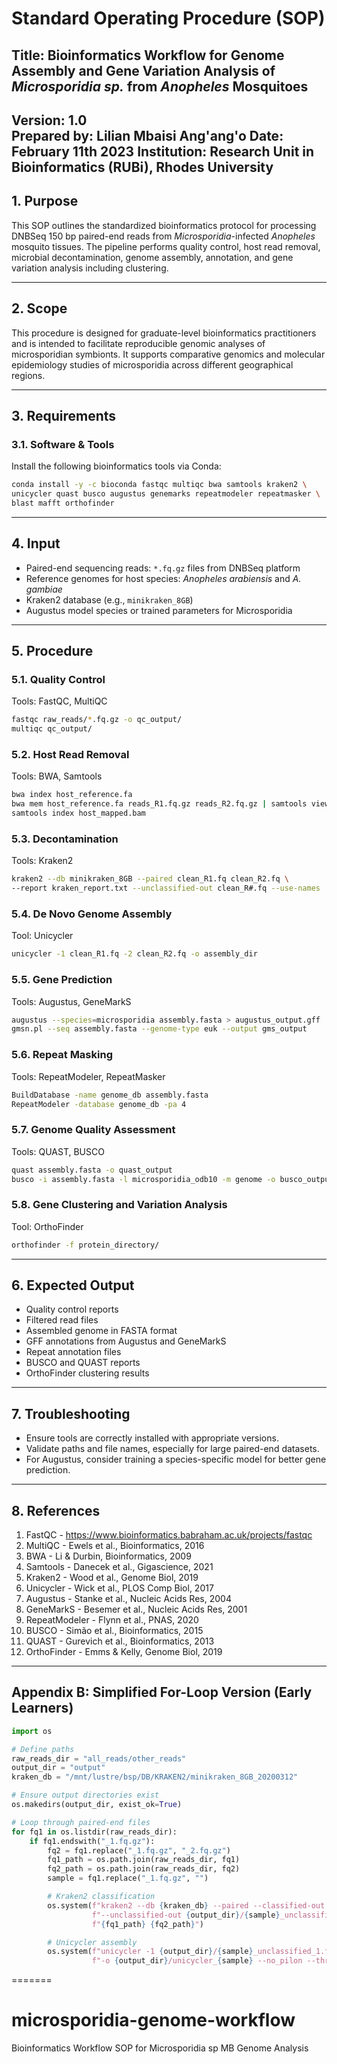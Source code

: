 
# Standard Operating Procedure (SOP)
## Title: Bioinformatics Workflow for Genome Assembly and Gene Variation Analysis of *Microsporidia sp.* from *Anopheles* Mosquitoes
**Version:** 1.0  
**Prepared by:** Lilian Mbaisi Ang'ang'o 
**Date:** February 11th 2023 
**Institution:** Research Unit in Bioinformatics (RUBi), Rhodes University
---

## 1. Purpose
This SOP outlines the standardized bioinformatics protocol for processing DNBSeq 150 bp paired-end reads from *Microsporidia*-infected *Anopheles* mosquito tissues. The pipeline performs quality control, host read removal, microbial decontamination, genome assembly, annotation, and gene variation analysis including clustering.

---

## 2. Scope
This procedure is designed for graduate-level bioinformatics practitioners and is intended to facilitate reproducible genomic analyses of microsporidian symbionts. It supports comparative genomics and molecular epidemiology studies of microsporidia across different geographical regions.

---

## 3. Requirements

### 3.1. Software & Tools
Install the following bioinformatics tools via Conda:

```bash
conda install -y -c bioconda fastqc multiqc bwa samtools kraken2 \
unicycler quast busco augustus genemarks repeatmodeler repeatmasker \
blast mafft orthofinder
```

---

## 4. Input
- Paired-end sequencing reads: `*.fq.gz` files from DNBSeq platform
- Reference genomes for host species: *Anopheles arabiensis* and *A. gambiae*
- Kraken2 database (e.g., `minikraken_8GB`)
- Augustus model species or trained parameters for Microsporidia

---

## 5. Procedure

### 5.1. Quality Control
Tools: FastQC, MultiQC

```bash
fastqc raw_reads/*.fq.gz -o qc_output/
multiqc qc_output/
```

### 5.2. Host Read Removal
Tools: BWA, Samtools

```bash
bwa index host_reference.fa
bwa mem host_reference.fa reads_R1.fq.gz reads_R2.fq.gz | samtools view -bS - | samtools sort -o host_mapped.bam
samtools index host_mapped.bam
```

### 5.3. Decontamination
Tools: Kraken2

```bash
kraken2 --db minikraken_8GB --paired clean_R1.fq clean_R2.fq \
--report kraken_report.txt --unclassified-out clean_R#.fq --use-names
```

### 5.4. De Novo Genome Assembly
Tool: Unicycler

```bash
unicycler -1 clean_R1.fq -2 clean_R2.fq -o assembly_dir
```

### 5.5. Gene Prediction
Tools: Augustus, GeneMarkS

```bash
augustus --species=microsporidia assembly.fasta > augustus_output.gff
gmsn.pl --seq assembly.fasta --genome-type euk --output gms_output
```

### 5.6. Repeat Masking
Tools: RepeatModeler, RepeatMasker

```bash
BuildDatabase -name genome_db assembly.fasta
RepeatModeler -database genome_db -pa 4
```

### 5.7. Genome Quality Assessment
Tools: QUAST, BUSCO

```bash
quast assembly.fasta -o quast_output
busco -i assembly.fasta -l microsporidia_odb10 -m genome -o busco_output
```

### 5.8. Gene Clustering and Variation Analysis
Tool: OrthoFinder

```bash
orthofinder -f protein_directory/
```

---

## 6. Expected Output
- Quality control reports
- Filtered read files
- Assembled genome in FASTA format
- GFF annotations from Augustus and GeneMarkS
- Repeat annotation files
- BUSCO and QUAST reports
- OrthoFinder clustering results

---

## 7. Troubleshooting
- Ensure tools are correctly installed with appropriate versions.
- Validate paths and file names, especially for large paired-end datasets.
- For Augustus, consider training a species-specific model for better gene prediction.

---

## 8. References

1. FastQC - https://www.bioinformatics.babraham.ac.uk/projects/fastqc  
2. MultiQC - Ewels et al., Bioinformatics, 2016  
3. BWA - Li & Durbin, Bioinformatics, 2009  
4. Samtools - Danecek et al., Gigascience, 2021  
5. Kraken2 - Wood et al., Genome Biol, 2019  
6. Unicycler - Wick et al., PLOS Comp Biol, 2017  
7. Augustus - Stanke et al., Nucleic Acids Res, 2004  
8. GeneMarkS - Besemer et al., Nucleic Acids Res, 2001  
9. RepeatModeler - Flynn et al., PNAS, 2020  
10. BUSCO - Simão et al., Bioinformatics, 2015  
11. QUAST - Gurevich et al., Bioinformatics, 2013  
12. OrthoFinder - Emms & Kelly, Genome Biol, 2019

---

## Appendix B: Simplified For-Loop Version (Early Learners)

```python
import os

# Define paths
raw_reads_dir = "all_reads/other_reads"
output_dir = "output"
kraken_db = "/mnt/lustre/bsp/DB/KRAKEN2/minikraken_8GB_20200312"

# Ensure output directories exist
os.makedirs(output_dir, exist_ok=True)

# Loop through paired-end files
for fq1 in os.listdir(raw_reads_dir):
    if fq1.endswith("_1.fq.gz"):
        fq2 = fq1.replace("_1.fq.gz", "_2.fq.gz")
        fq1_path = os.path.join(raw_reads_dir, fq1)
        fq2_path = os.path.join(raw_reads_dir, fq2)
        sample = fq1.replace("_1.fq.gz", "")

        # Kraken2 classification
        os.system(f"kraken2 --db {kraken_db} --paired --classified-out {output_dir}/{sample}_classified#.fq "
                  f"--unclassified-out {output_dir}/{sample}_unclassified#.fq --report {output_dir}/{sample}_report.txt "
                  f"{fq1_path} {fq2_path}")

        # Unicycler assembly
        os.system(f"unicycler -1 {output_dir}/{sample}_unclassified_1.fq -2 {output_dir}/{sample}_unclassified_2.fq "
                  f"-o {output_dir}/unicycler_{sample} --no_pilon --threads 32")
```


=======
# microsporidia-genome-workflow
Bioinformatics Workflow SOP for Microsporidia sp MB Genome Analysis 
